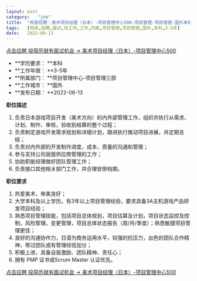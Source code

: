 ```yaml
---
layout:	post
category:	"job"
title:	"网易招聘：美术项目经理（日本）-项目管理中心500-项目管理-项目管理-国外本科3-5年"
tags:	[网易,招聘,面试,找工作,工作,内推,项目管理,项目管理,国外,本科,3-5年]
date:	2022-06-13
---
```


[点击应聘 投简历就有面试机会 -> 美术项目经理（日本）-项目管理中心500](http://mobile.bole.netease.com/bole/boleDetail?id=40193&employeeId=346f03c3cda5f04c&key=all)



- **学历要求： **本科
- **工作年限： **3-5年
- **所属部门： **项目管理中心-项目管理三部
- **工作城市： **国外
- **发布日期： **2022-06-13



**职位描述**
1. 负责日本游戏项目开发（美术方向）的内外部管理工作，组织并执行从需求、计划、制作、审核，验收到结算的整个过程；
2. 负责制定游戏开发需求规划和详细计划，跟进执行推动项目进展，并定期总结；
3. 负责对内外部的开发制作进度，成本，质量的沟通和管理；
4. 参与支持公司层面供应商管理的工作；
5. 协助职能经理做好团队管理工作；
6. 负责接口其他相关部门工作，并合理安排档期。



**职位要求**
1. 热爱美术，审美良好；
2. 大学本科及以上学历，有3年以上项目管理经验，要求具备3A主机游戏产品研发项目经验；
3. 熟悉项目管理技能，包括项目总体规划，项目估算及计划，项目状态监控及控制，风险管理，变更管理，项目总体状态报告（周/月/季度）；熟悉敏捷项目管理更佳；
4. 良好的沟通协作力，日语为商务运用水平，较强的抗压力，出色的团队合作精神，带过团队或有管理经验加分；
5. 积极上进，具备自我激励、团队精神、责任心；
6. 拥有 PMP 证书或Scrum Master 认证优先。



[点击应聘 投简历就有面试机会 -> 美术项目经理（日本）-项目管理中心500](http://mobile.bole.netease.com/bole/boleDetail?id=40193&employeeId=346f03c3cda5f04c&key=all)